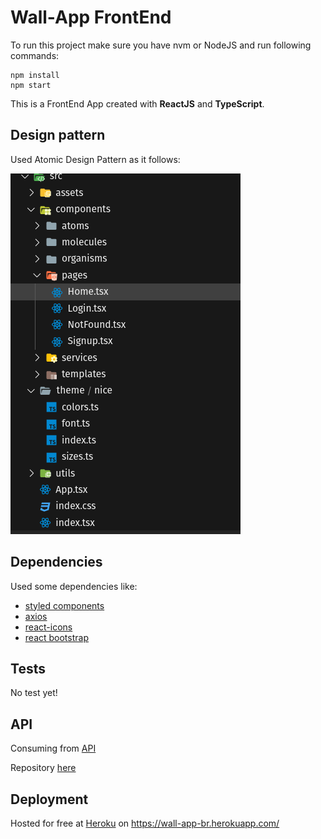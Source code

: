 # Wall-App FrontEnd

To run this project make sure you have nvm or NodeJS and run following commands:

    npm install
    npm start

<p>
This is a FrontEnd App created with <strong>ReactJS</strong> and <strong>TypeScript</strong>.

## Design pattern

Used Atomic Design Pattern as it follows:

<img src="src/assets/atomic.png">

## Dependencies

Used some dependencies like:

- [styled components](https://styled-components.com/)
- [axios](https://github.com/axios/axios)
- [react-icons](https://react-icons.github.io/react-icons/)
- [react bootstrap](https://react-bootstrap.github.io/)


## Tests

No test yet!

## API
Consuming from [API](https://wall-app-api-br.herokuapp.com/)

Repository [here](https://github.com/ficast/wallapp-backend)

## Deployment

Hosted for free at [Heroku](https://www.heroku.com/) on https://wall-app-br.herokuapp.com/
